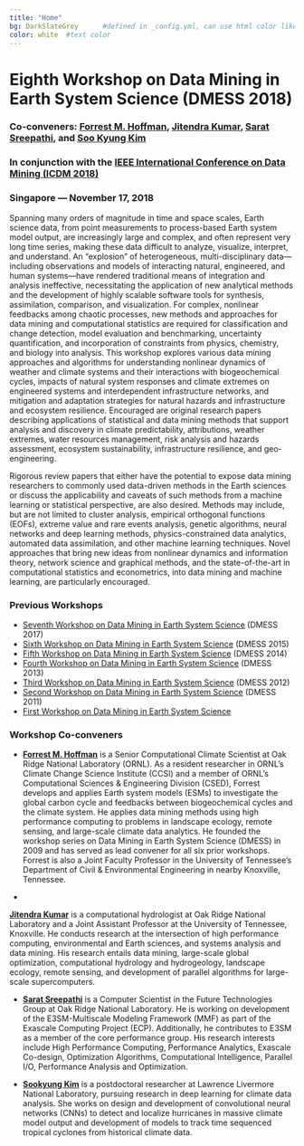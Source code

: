 ```yaml
---
title: "Home"
bg: DarkSlateGrey      #defined in _config.yml, can use html color like '#010101'
color: white  #text color
---
```

# Eighth Workshop on Data Mining in Earth System Science (DMESS 2018)
### Co-conveners: [Forrest M. Hoffman](http://www.climatemodeling.org/~forrest/), [Jitendra Kumar](http://www.climatemodeling.org/~jkumar/), [Sarat Sreepathi](http://sarats.com/), and [Soo Kyung Kim](http://sookyung.net/)
### In conjunction with the [IEEE International Conference on Data Mining (ICDM 2018)](http://icdm2018.org/)
###	Singapore &mdash; November 17, 2018

Spanning many orders of magnitude in time and space scales, Earth science data, from point measurements to process-based Earth system model output, are increasingly large and complex, and often represent very long time series, making these data difficult to analyze, visualize, interpret, and understand. An “explosion” of heterogeneous, multi-disciplinary data—including observations and models of interacting natural, engineered, and human systems—have rendered traditional means of integration and analysis ineffective, necessitating the application of new analytical methods and the development of highly scalable software tools for synthesis, assimilation, comparison, and visualization. For complex, nonlinear feedbacks among chaotic processes, new methods and approaches for data mining and computational statistics are required for classification and change detection, model evaluation and benchmarking, uncertainty quantification, and incorporation of constraints from physics, chemistry, and biology into analysis. This workshop explores various data mining approaches and algorithms for understanding nonlinear dynamics of weather and climate systems and their interactions with biogeochemical cycles, impacts of natural system responses and climate extremes on engineered systems and interdependent infrastructure networks, and mitigation and adaptation strategies for natural hazards and infrastructure and ecosystem resilience. Encouraged are original research papers describing applications of statistical and data mining methods that support analysis and discovery in climate predictability, attributions, weather extremes, water resources management, risk analysis and hazards assessment, ecosystem sustainability, infrastructure resilience, and geo-engineering. 

Rigorous review papers that either have the potential to expose data mining researchers to commonly used data-driven methods in the Earth sciences or discuss the applicability and caveats of such methods from a machine learning or statistical perspective, are also desired. Methods may include, but are not limited to cluster analysis, empirical orthogonal functions (EOFs), extreme value and rare events analysis, genetic algorithms, neural networks and deep learning methods, physics-constrained data analytics, automated data assimilation, and other machine learning techniques. Novel approaches that bring new ideas from nonlinear dynamics and information theory, network science and graphical methods, and the state-of-the-art in computational statistics and econometrics, into data mining and machine learning, are particularly encouraged. 

### Previous Workshops
<ul>
<li> <a target="_blank" href="https://climatemodeling.org/dmess2017/">Seventh Workshop on Data Mining in Earth System Science</a> (DMESS 2017)
<li> <a target="_blank" href="https://climatemodeling.org/dmess2015/">Sixth Workshop on Data Mining in Earth System Science</a> (DMESS 2015)
<li> <a target="_blank" href="https://climatemodeling.org/dmess2014/">Fifth Workshop on Data Mining in Earth System Science</a> (DMESS 2014)
<li> <a target="_blank" href="https://climatemodeling.org/dmess2013/">Fourth Workshop on Data Mining in Earth System Science</a> (DMESS 2013)
<li> <a target="_blank" href="https://climatemodeling.org/dmess2012/">Third Workshop on Data Mining in Earth System Science</a> (DMESS 2012)
<li> <a target="_blank" href="https://climatemodeling.org/dmess2011/">Second Workshop on Data Mining in Earth System Science</a> (DMESS 2011)
<li> <a target="_blank" href="http://www.iccs-meeting.org/iccs2009/workshop-list.php#ws14">First Workshop on Data Mining in Earth System Science</a> 
</ul>

### Workshop Co-conveners

 - <a target="_blank"
href="http://www.climatemodeling.org/~forrest/"><b>Forrest
M. Hoffman</b></a> is a Senior Computational Climate Scientist at
Oak Ridge National Laboratory (ORNL). As a resident researcher in
ORNL&rsquo;s Climate Change Science Institute (CCSI) and a member of
ORNL&rsquo;s Computational Sciences &amp; Engineering Division (CSED),
Forrest develops and applies Earth system models (ESMs) to investigate
the global carbon cycle and feedbacks between biogeochemical cycles
and the climate system. He applies data mining methods using high
performance computing to problems in landscape ecology, remote sensing,
and large-scale climate data analytics. He founded the workshop series
on Data Mining in Earth System Science (DMESS) in 2009 and has served
as lead convener for all six prior workshops. Forrest is also a Joint
Faculty Professor in the University of Tennessee&rsquo;s Department of
Civil &amp; Environmental Engineering in nearby Knoxville, Tennessee.

 - <a target="_blank" href="http://www.climatemodeling.org/~jkumar/">
<b>Jitendra Kumar</b></a>
is a computational hydrologist at Oak Ridge National Laboratory
and a Joint Assistant Professor at the University of Tennessee,
Knoxville. He conducts research at the intersection of high performance
computing, environmental and Earth sciences, and systems analysis
and data mining. His research entails data mining, large-scale global
optimization, computational hydrology and hydrogeology, landscape ecology,
remote sensing, and development of parallel algorithms for large-scale
supercomputers.

 - <a target="_blank" href="http://www.sarats.com/"><b>Sarat
Sreepathi</b></a> is a Computer Scientist in the Future Technologies
Group at Oak Ridge National Laboratory. He is working on development of
the E3SM-Multiscale Modeling Framework (MMF) as part of the Exascale
Computing Project (ECP). Additionally, he contributes to E3SM as a
member of the core performance group. His research interests include
High Performance Computing, Performance Analytics, Exascale Co-design,
Optimization Algorithms, Computational Intelligence, Parallel I/O,
Performance Analysis and Optimization.

 - <b><a target="_blank" href="http://sookyung.net/">Sookyung Kim</a></b> 
is a postdoctoral researcher at Lawrence Livermore
National Laboratory, pursuing research in deep learning for climate data
analysis. She works on design and development of convolutional neural
networks (CNNs) to detect and localize hurricanes in massive climate
model output and development of models to track time sequenced tropical
cyclones from historical climate data.

